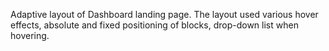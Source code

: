 Adaptive layout of Dashboard landing page. 
The layout used various hover effects, absolute and fixed positioning of blocks, drop-down list when hovering.
